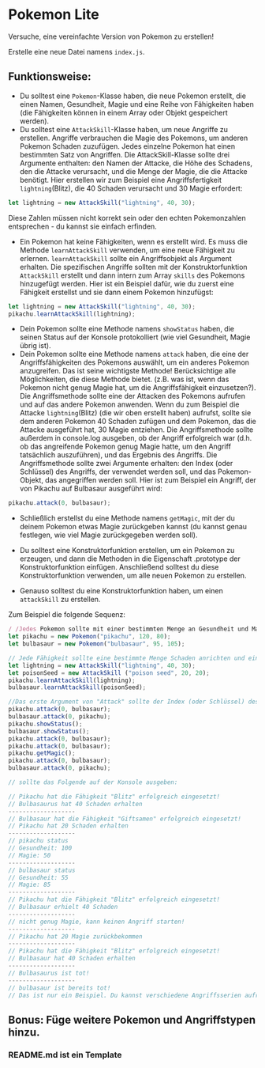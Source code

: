 # Pokemon Lite

Versuche, eine vereinfachte Version von Pokemon zu erstellen!

Erstelle eine neue Datei namens `index.js`.

## Funktionsweise:

* Du solltest eine `Pokemon`-Klasse haben, die neue Pokemon erstellt, die einen Namen, Gesundheit, Magie und eine Reihe von Fähigkeiten haben (die Fähigkeiten können in einem Array oder Objekt gespeichert werden).
* Du solltest eine `AttackSkill`-Klasse haben, um neue Angriffe zu erstellen. Angriffe verbrauchen die Magie des Pokemons, um anderen Pokemon Schaden zuzufügen. Jedes einzelne Pokemon hat einen bestimmten Satz von Angriffen. Die AttackSkill-Klasse sollte drei Argumente enthalten: den Namen der Attacke, die Höhe des Schadens, den die Attacke verursacht, und die Menge der Magie, die die Attacke benötigt. Hier erstellen wir zum Beispiel eine Angriffsfertigkeit `lightning`(Blitz), die 40 Schaden verursacht und 30 Magie erfordert:

```javascript
let lightning = new AttackSkill("lightning", 40, 30);
```

Diese Zahlen müssen nicht korrekt sein oder den echten Pokemonzahlen entsprechen - du kannst sie einfach erfinden.
* Ein Pokemon hat keine Fähigkeiten, wenn es erstellt wird. Es muss die Methode `learnAttackSkill` verwenden, um eine neue Fähigkeit zu erlernen. `learnAttackSkill` sollte ein Angriffsobjekt als Argument erhalten. Die spezifischen Angriffe sollten mit der Konstruktorfunktion `AttackSkill` erstellt und dann intern zum Array `skills` des Pokemons hinzugefügt werden. Hier ist ein Beispiel dafür, wie du zuerst eine Fähigkeit erstellst und sie dann einem Pokemon hinzufügst:

```javascript
let lightning = new AttackSkill("lightning", 40, 30);
pikachu.learnAttackSkill(lightning);
```

* Dein Pokemon sollte eine Methode namens `showStatus` haben, die seinen Status auf der Konsole protokolliert (wie viel Gesundheit, Magie übrig ist).
* Dein Pokemon sollte eine Methode namens `attack` haben, die eine der Angriffsfähigkeiten des Pokemons auswählt, um ein anderes Pokemon anzugreifen. Das ist seine wichtigste Methode! Berücksichtige alle Möglichkeiten, die diese Methode bietet. (z.B. was ist, wenn das Pokemon nicht genug Magie hat, um die Angriffsfähigkeit einzusetzen?). Die Angriffsmethode sollte eine der Attacken des Pokemons aufrufen und auf das andere Pokemon anwenden. Wenn du zum Beispiel die Attacke `lightning`(Blitz) (die wir oben erstellt haben) aufrufst, sollte sie dem anderen Pokemon 40 Schaden zufügen und dem Pokemon, das die Attacke ausgeführt hat, 30 Magie entziehen. Die Angriffsmethode sollte außerdem in console.log ausgeben, ob der Angriff erfolgreich war (d.h. ob das angreifende Pokemon genug Magie hatte, um den Angriff tatsächlich auszuführen), und das Ergebnis des Angriffs. Die Angriffsmethode sollte zwei Argumente erhalten: den Index (oder Schlüssel) des Angriffs, der verwendet werden soll, und das Pokemon-Objekt, das angegriffen werden soll. Hier ist zum Beispiel ein Angriff, der von Pikachu auf Bulbasaur ausgeführt wird:
```javascript
pikachu.attack(0, bulbasaur);
```
* Schließlich erstellst du eine Methode namens `getMagic`, mit der du deinem Pokemon etwas Magie zurückgeben kannst (du kannst genau festlegen, wie viel Magie zurückgegeben werden soll).
* Du solltest eine Konstruktorfunktion erstellen, um ein Pokemon zu erzeugen, und dann die Methoden in die Eigenschaft .prototype der Konstruktorfunktion einfügen. Anschließend solltest du diese Konstruktorfunktion verwenden, um alle neuen Pokemon zu erstellen.

* Genauso solltest du eine Konstruktorfunktion haben, um einen `attackSkill` zu erstellen.

Zum Beispiel die folgende Sequenz:

```javascript
/ /Jedes Pokemon sollte mit einer bestimmten Menge an Gesundheit und Magie starten. Hier beginnt Pikachu zum Beispiel mit 120 Lebenspunkten und 80 Magie
let pikachu = new Pokemon("pikachu", 120, 80);
let bulbasaur = new Pokemon("bulbasaur", 95, 105);

// Jede Fähigkeit sollte eine bestimmte Menge Schaden anrichten und eine bestimmte Menge Magie von dem Pokemon verbrauchen, das die Fähigkeit benutzt hat.
let lightning = new AttackSkill("lightning", 40, 30);
let poisonSeed = new AttackSkill ("poison seed", 20, 20);
pikachu.learnAttackSkill(lightning);
bulbasaur.learnAttackSkill(poisonSeed);

//Das erste Argument von "Attack" sollte der Index (oder Schlüssel) des Angriffs sein
pikachu.attack(0, bulbasaur);
bulbasaur.attack(0, pikachu);
pikachu.showStatus();
bulbasaur.showStatus();
pikachu.attack(0, bulbasaur);
pikachu.attack(0, bulbasaur);
pikachu.getMagic();
pikachu.attack(0, bulbasaur);
bulbasaur.attack(0, pikachu);

// sollte das Folgende auf der Konsole ausgeben:

// Pikachu hat die Fähigkeit "Blitz" erfolgreich eingesetzt!
// Bulbasaurus hat 40 Schaden erhalten
-------------------
// Bulbasaur hat die Fähigkeit "Giftsamen" erfolgreich eingesetzt!
// Pikachu hat 20 Schaden erhalten
-------------------
// pikachu status
// Gesundheit: 100
// Magie: 50
-------------------
// bulbasaur status
// Gesundheit: 55
// Magie: 85
-------------------
// Pikachu hat die Fähigkeit "Blitz" erfolgreich eingesetzt!
// Bulbasaur erhielt 40 Schaden
-------------------
// nicht genug Magie, kann keinen Angriff starten!
-------------------
// Pikachu hat 20 Magie zurückbekommen
-------------------
// Pikachu hat die Fähigkeit "Blitz" erfolgreich eingesetzt!
// Bulbasaur hat 40 Schaden erhalten
-------------------
// Bulbasaurus ist tot!
-------------------
// bulbasaur ist bereits tot!
// Das ist nur ein Beispiel. Du kannst verschiedene Angriffsserien aufrufen, um unterschiedliche Ergebnisse zu erzielen!
```
## Bonus: Füge weitere Pokemon und Angriffstypen hinzu.

### README.md ist ein Template
